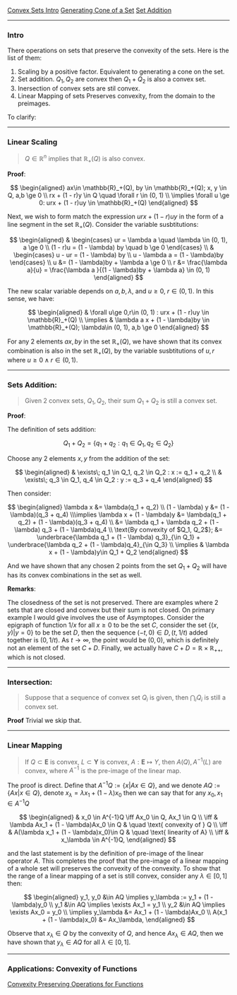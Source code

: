 [Convex Sets Intro](../Background/Convex%20Sets%20Intro.md)
[Generating Cone of a Set](../Background/Generating%20Cone%20of%20a%20Set.md)
[Set Addition](../Background/Set%20Addition.md)

---
### **Intro**

There operations on sets that preserve the convexity of the sets. Here is the list of them: 

1. Scaling by a positive factor. Equivalent to generating a cone on the set. 
2. Set addition. $Q_1, Q_2$ are convex then $Q_1 + Q_2$ is also a convex set. 
3. Inersection of convex sets are stil convex. 
4. Linear Mapping of sets Preserves convexity, from the domain to the preimages. 

To clarify: 

---
### **Linear Scaling**

> $Q \in \mathbb{R}^n$ implies that $\mathbb{R}_+(Q)$ is also convex. 

**Proof**: 

$$
\begin{aligned}
    ax\in \mathbb{R}_+(Q), by \in \mathbb{R}_+(Q); x, y \in Q, a,b \ge 0
    \\
    rx + (1 - r)y \in Q \quad \forall r \in (0, 1)
    \\
    \implies \forall u \ge 0: urx + (1 - r)uy \in \mathbb{R}_+(Q)
\end{aligned}
$$


Next, we wish to form match the expression $urx + (1 - r)uy$ in the form of a line segment in the set $\mathbb{R}_+(Q)$. Consider the variable susbtitutions: 

$$
\begin{aligned}
    & 
    \begin{cases}
        ur = \lambda a \quad \lambda \in (0, 1), a \ge 0
        \\
        (1 - r)u = (1 - \lambda) by \quad b \ge 0         
    \end{cases}
    \\
    & 
    \begin{cases}
        u - ur = (1 - \lambda) by 
        \\
        u - \lambda a = (1 - \lambda)by    
    \end{cases}
    \\
    u &= (1 - \lambda)by + \lambda a \ge 0 
    \\
    r &= \frac{\lambda a}{u} = \frac{\lambda a }{(1 - \lambda)by + \lambda a} \in (0, 1)
\end{aligned}
$$

The new scalar variable depends on $a, b, \lambda$, and $u \ge 0$, $r\in (0, 1)$. In this sense, we have: 

$$
\begin{aligned}
    & \forall u\ge 0,r\in (0, 1)  : urx + (1 - r)uy \in \mathbb{R}_+(Q)
    \\
    \implies
    & \lambda a x + (1 - \lambda)by \in \mathbb{R}_+(Q); \lambda\in (0, 1), a,b \ge 0 
\end{aligned}
$$

For any 2 elements $ax, by$ in the set $\mathbb{R}_+(Q)$, we have shown that its convex combination is also in the set $\mathbb{R}_+(Q)$, by the variable susbtitutions of $u, r$ where $u \ge 0 \;\wedge\; r\in (0, 1)$. 


---
### **Sets Addition**: 

> Given 2 convex sets, $Q_1, Q_2$, their sum $Q_1 + Q_2$ is still a convex set. 

**Proof**: 

The definition of sets addition: 

$$
Q_1 + Q_2 = \left\lbrace
    q_1 + q_2: q_1 \in Q_1, q_2 \in Q_2
\right\rbrace
$$

Choose any 2 elements $x, y$ from the addition of the set: 

$$
\begin{aligned}
    & \exists\; q_1 \in Q_1, q_2 \in Q_2 : x := q_1 + q_2
    \\
    & \exists\; q_3 \in Q_1, q_4 \in Q_2 : y := q_3 + q_4
\end{aligned}
$$

Then consider: 

$$
\begin{aligned}
    \lambda x &= \lambda(q_1 + q_2)
    \\
    (1 - \lambda) y &= (1 - \lambda)(q_3 + q_4)
    \\\implies
    \lambda x + (1 - \lambda)y &= 
    \lambda(q_1 + q_2) + (1 - \lambda)(q_3 + q_4)
    \\
    &= 
    \lambda q_1 + \lambda q_2 + (1 - \lambda) q_3 + (1 - \lambda)q_4
    \\
    \text{By convexity of $Q_1, Q_2$}; &= \underbrace{\lambda q_1 + (1 - \lambda) q_3}_{\in Q_1} + 
    \underbrace{\lambda q_2  + (1 - \lambda)q_4}_{\in Q_3}
    \\
    \implies &
    \lambda x + (1 - \lambda)y\in Q_1 + Q_2
\end{aligned}
$$

And we have shown that any chosen 2 points from the set $Q_1 + Q_2$ will have has its convex combinations in the set as well.

**Remarks**:

The closedness of the set is not preserved. There are examples where 2 sets that are closed and convex but their sum is not closed. On primary example I would give involves the use of Asymptopes. Consider the epigraph of function $1/x$ for all $x \ge 0$ to be the set $C$, consider the set $\{(x, y)| y = 0\}$ to be the set $D$, then the sequence $(-t, 0)\in D, (t, 1/t)$ added together is $(0, 1/t)$. As $t \rightarrow \infty$, the point would be $(0, 0)$, which is definitely not an element of the set $C + D$. Finally, we actually have $C + D = \mathbb R \times \mathbb R_{++}$, which is not closed. 


---
### **Intersection:** 

> Suppose that a sequence of convex set $Q_i$ is given, then $\bigcap_iQ_i$ is still a convex set. 

**Proof**
Trivial we skip that. 


---
### **Linear Mapping**

> If $Q \subset \mathbf{E}$ is convex, $L \subset \mathbf{Y}$ is convex, $A:\mathbf{E}\mapsto Y$, then $A(Q), A^{-1}(L)$ are convex, where $A^{-1}$ is the pre-image of the linear map. 

The proof is direct. Define that $A^{-1}Q := \{x| Ax \in Q\}$, and we denote $AQ := \{Ax|x\in Q\}$, denote $x_\lambda = \lambda x_1 + (1 - \lambda)x_0$ then we can say that for any $x_0, x_1 \in A^{-1}Q$

$$
\begin{aligned}
    & x_0 \in A^{-1}Q \iff Ax_0 \in Q, Ax_1 \in Q
    \\
    \iff & 
    \lambda Ax_1 + (1 - \lambda)Ax_0 \in Q &  \quad \text{ convexity of } Q
    \\
    \iff
    & A(\lambda x_1 + (1 - \lambda)x_0)\in Q & \quad \text{ linearity of A}
    \\
    \iff 
    & x_\lambda \in A^{-1}Q, 
\end{aligned}
$$

and the last statement is by the definition of pre-image of the linear operator $A$. This completes the proof that the pre-image of a linear mapping of a whole set will preserves the convexity of the convexity. To show that the range of a linear mapping of a set is still convex, consider any $\lambda \in [0, 1]$ then: 

$$
\begin{aligned}
    y_1, y_0 &\in AQ \implies y_\lambda := y_1 + (1 - \lambda)y_0
    \\
    y_1 &\in AQ \implies \exists Ax_1 = y_1
    \\
    y_2 &\in AQ \implies \exists Ax_0 = y_0
    \\
    \implies y_\lambda &= 
    Ax_1 + (1 - \lambda)Ax_0
    \\
    A(x_1 + (1 - \lambda)x_0) &= 
    Ax_\lambda, 
\end{aligned}
$$

Observe that $x_\lambda \in Q$ by the convexity of $Q$, and hence $Ax_\lambda \in AQ$, then we have shown that $y_\lambda \in AQ$ for all $\lambda \in [0, 1]$. 

---
### **Applications: Convexity of Functions**

[Convexity Preserving Operations for Functions](Convexity%20Preserving%20Operations%20for%20Functions.md)




